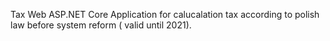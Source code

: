 Tax Web ASP.NET Core Application for calucalation tax according to polish law before system reform ( valid until 2021).
